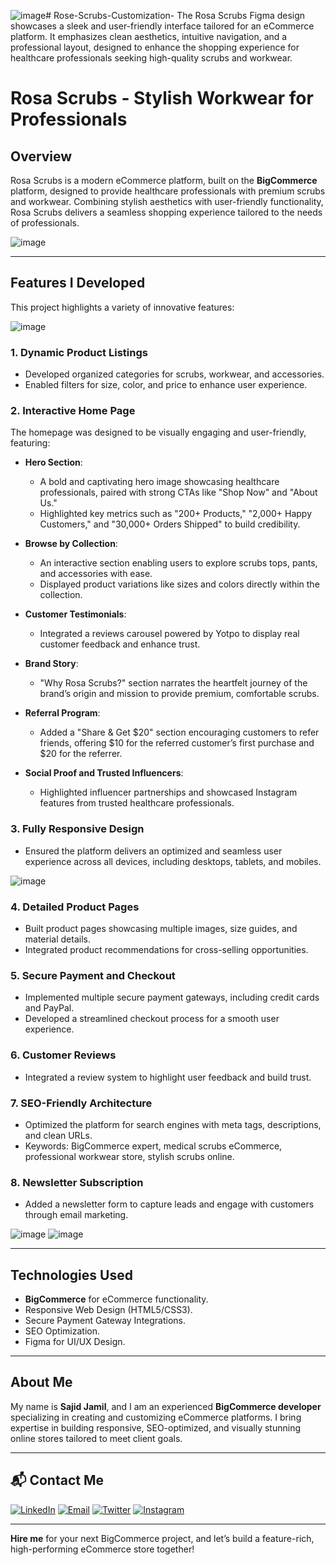 ![image](https://github.com/user-attachments/assets/132aa6b0-6b78-4dc3-bbb9-2482a74aaeba)# Rose-Scrubs-Customization-
The Rosa Scrubs Figma design showcases a sleek and user-friendly interface tailored for an eCommerce platform. It emphasizes clean aesthetics, intuitive navigation, and a professional layout, designed to enhance the shopping experience for healthcare professionals seeking high-quality scrubs and workwear.
# Rosa Scrubs - Stylish Workwear for Professionals

## Overview
Rosa Scrubs is a modern eCommerce platform, built on the **BigCommerce** platform, designed to provide healthcare professionals with premium scrubs and workwear. Combining stylish aesthetics with user-friendly functionality, Rosa Scrubs delivers a seamless shopping experience tailored to the needs of professionals.

![image](https://github.com/user-attachments/assets/734e53f3-6545-4530-8c04-1937f8b0ffde)

---

## Features I Developed

This project highlights a variety of innovative features:

![image](https://github.com/user-attachments/assets/2a91f51f-3a63-4d3f-b9fd-38e529380143)

### 1. **Dynamic Product Listings**
   - Developed organized categories for scrubs, workwear, and accessories.
   - Enabled filters for size, color, and price to enhance user experience.

### 2. **Interactive Home Page**
The homepage was designed to be visually engaging and user-friendly, featuring:

- **Hero Section**: 
  - A bold and captivating hero image showcasing healthcare professionals, paired with strong CTAs like "Shop Now" and "About Us."
  - Highlighted key metrics such as "200+ Products," "2,000+ Happy Customers," and "30,000+ Orders Shipped" to build credibility.

- **Browse by Collection**:
  - An interactive section enabling users to explore scrubs tops, pants, and accessories with ease.
  - Displayed product variations like sizes and colors directly within the collection.

- **Customer Testimonials**:
  - Integrated a reviews carousel powered by Yotpo to display real customer feedback and enhance trust.

- **Brand Story**:
  - "Why Rosa Scrubs?" section narrates the heartfelt journey of the brand’s origin and mission to provide premium, comfortable scrubs.

- **Referral Program**:
  - Added a "Share & Get $20" section encouraging customers to refer friends, offering $10 for the referred customer’s first purchase and $20 for the referrer.

- **Social Proof and Trusted Influencers**:
  - Highlighted influencer partnerships and showcased Instagram features from trusted healthcare professionals.

### 3. **Fully Responsive Design**
   - Ensured the platform delivers an optimized and seamless user experience across all devices, including desktops, tablets, and mobiles.


![image](https://github.com/user-attachments/assets/d138cedc-1f2b-45b5-8d5d-bdb4eb632862)

### 4. **Detailed Product Pages**
   - Built product pages showcasing multiple images, size guides, and material details.
   - Integrated product recommendations for cross-selling opportunities.

### 5. **Secure Payment and Checkout**
   - Implemented multiple secure payment gateways, including credit cards and PayPal.
   - Developed a streamlined checkout process for a smooth user experience.

### 6. **Customer Reviews**
   - Integrated a review system to highlight user feedback and build trust.

### 7. **SEO-Friendly Architecture**
   - Optimized the platform for search engines with meta tags, descriptions, and clean URLs.
   - Keywords: BigCommerce expert, medical scrubs eCommerce, professional workwear store, stylish scrubs online.

### 8. **Newsletter Subscription**
   - Added a newsletter form to capture leads and engage with customers through email marketing.

![image](https://github.com/user-attachments/assets/de8ffb2c-8f8c-4f68-a291-f4fe9eb0d1c3)
![image](https://github.com/user-attachments/assets/2d4dd636-57a6-472b-a7a2-4ab57ed43898)

---

## Technologies Used
- **BigCommerce** for eCommerce functionality.
- Responsive Web Design (HTML5/CSS3).
- Secure Payment Gateway Integrations.
- SEO Optimization.
- Figma for UI/UX Design.

---

## About Me
My name is **Sajid Jamil**, and I am an experienced **BigCommerce developer** specializing in creating and customizing eCommerce platforms. I bring expertise in building responsive, SEO-optimized, and visually stunning online stores tailored to meet client goals.

---

## 📬 Contact Me

[![LinkedIn](https://img.shields.io/badge/LinkedIn-Connect-blue?style=for-the-badge&logo=linkedin)](https://www.linkedin.com/in/sajid-jameel-721256178/)
[![Email](https://img.shields.io/badge/Email-Contact%20Me-orange?style=for-the-badge&logo=gmail)](mailto:sajidjamil.met@gmail.com)
[![Twitter](https://img.shields.io/badge/Twitter-Connect-red?style=for-the-badge&logo=Twitter)](https://x.com/Metavizpro)
[![Instagram](https://img.shields.io/badge/Instagram-Contact%20Me-pink?style=for-the-badge&logo=Instagram)](https://www.instagram.com/metavizpro/)

---

**Hire me** for your next BigCommerce project, and let’s build a feature-rich, high-performing eCommerce store together!

